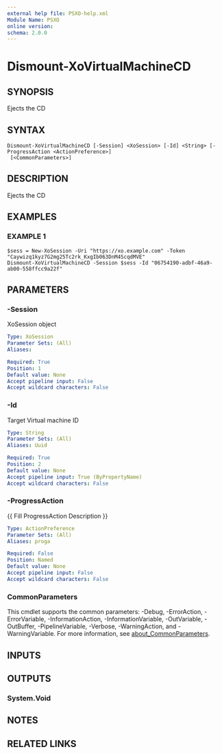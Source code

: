 ```yaml
---
external help file: PSXO-help.xml
Module Name: PSXO
online version:
schema: 2.0.0
---
```


# Dismount-XoVirtualMachineCD

## SYNOPSIS
Ejects the CD

## SYNTAX

```
Dismount-XoVirtualMachineCD [-Session] <XoSession> [-Id] <String> [-ProgressAction <ActionPreference>]
 [<CommonParameters>]
```

## DESCRIPTION
Ejects the CD

## EXAMPLES

### EXAMPLE 1
```
$sess = New-XoSession -Uri "https://xo.example.com" -Token "Caywizq1kyz7G2mg25Tc2rk_KxgIb063DnM4ScqdMVE"
Dismount-XoVirtualMachineCD -Session $sess -Id "06754190-adbf-46a9-ab00-558ffcc9a22f"
```

## PARAMETERS

### -Session
XoSession object

```yaml
Type: XoSession
Parameter Sets: (All)
Aliases:

Required: True
Position: 1
Default value: None
Accept pipeline input: False
Accept wildcard characters: False
```

### -Id
Target Virtual machine ID

```yaml
Type: String
Parameter Sets: (All)
Aliases: Uuid

Required: True
Position: 2
Default value: None
Accept pipeline input: True (ByPropertyName)
Accept wildcard characters: False
```

### -ProgressAction
{{ Fill ProgressAction Description }}

```yaml
Type: ActionPreference
Parameter Sets: (All)
Aliases: proga

Required: False
Position: Named
Default value: None
Accept pipeline input: False
Accept wildcard characters: False
```

### CommonParameters
This cmdlet supports the common parameters: -Debug, -ErrorAction, -ErrorVariable, -InformationAction, -InformationVariable, -OutVariable, -OutBuffer, -PipelineVariable, -Verbose, -WarningAction, and -WarningVariable. For more information, see [about_CommonParameters](http://go.microsoft.com/fwlink/?LinkID=113216).

## INPUTS

## OUTPUTS

### System.Void
## NOTES

## RELATED LINKS
